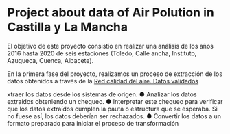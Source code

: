# Project about data of Air Polution in Castilla y La Mancha

El objetivo de este proyecto consistio en realizar una análisis de los años 2016 hasta 2020 de seis estaciones (Toledo, Calle ancha, Instituto, Azuqueca, Cuenca, Albacete). 

En la primera fase del proyecto, realizamos un proceso de extracción de los datos obtenidos a través de la [Red calidad del aire. Datos validados](
https://www.castillalamancha.es/gobierno/desarrollosostenible/estructura/dgecocir/actuaciones/red-calidad-del-aire-datos-validados-mensuales) 

xtraer los datos desde los sistemas de origen.
● Analizar los datos extraídos obteniendo un chequeo.
● Interpretar este chequeo para verificar que los datos extraídos cumplen la pauta o
estructura que se esperaba. Si no fuese así, los datos deberían ser rechazados.
● Convertir los datos a un formato preparado para iniciar el proceso de transformación





